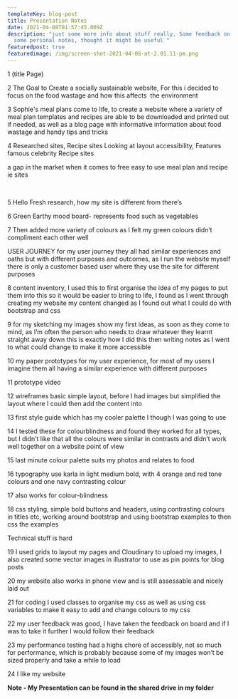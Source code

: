 ```yaml
---
templateKey: blog-post
title: Presentation Notes
date: 2021-04-08T01:57:45.009Z
description: "just some more info about stuff really, Some feedback on myself,
  some personal notes, thought it might be useful "
featuredpost: true
featuredimage: /img/screen-shot-2021-04-08-at-2.01.11-pm.png
---
```

1 (title Page)



2 The Goal to Create a socially sustainable website, For this i decided to focus on the food wastage and how this affects  the environment



3 Sophie's meal plans come to life, to create a website where a variety of meal plan templates and recipes are able to be downloaded and printed out if needed, as well as a blog page with informative information about food wastage and handy tips and tricks



4 Researched sites, Recipe sites Looking at layout accessibility, Features\
famous celebrity Recipe sites 

a gap in the market when it comes to free easy to use meal plan and recipe ie sites 

 

5 Hello Fresh research, how my site is different from there’s 



6 Green Earthy mood board- represents food such as vegetables



7 Then added more variety of colours as I felt my green colours didn’t compliment each other well



USER JOURNEY for my user journey they all had similar experiences and oaths but with different purposes and outcomes, as I run the website myself there is only a customer based user where they use the site for different purposes 



8 content inventory, I used this to first organise the idea of my pages to put them into this so it would be easier to bring to life, I found as I went through creating my website my content changed as I found out what I could do with bootstrap and css



9 for my sketching my images show my first ideas, as soon as they come to mind, as I’m often the person who needs to draw whatever they learnt straight away down this is exactly how I did this then writing notes as I went to what could change to make it more accessible



10 my paper prototypes for my user experience, for most of my users I imagine them all having a similar experience with different purposes 



11 prototype video



12 wireframes basic simple layout, before I had images but simplified the layout where I could then add the content into



13 first style guide which has my cooler palette I though I was going to use



14 I tested these for colourblindness and found they worked for all types, but I didn’t like that all the colours were similar in contrasts and didn’t work well together on a website point of view



15 last minute colour palette suits my photos and relates to food



16 typography use karla in light medium bold, with 4 orange and red tone colours and one navy contrasting colour



17 also works for colour-blindness



18 css styling, simple bold buttons and headers, using contrasting colours in titles etc, working around bootstrap and using bootstrap examples to then css the examples 



Technical stuff is hard



19 I used grids to layout my pages and Cloudinary to upload my images, I also created some vector images in illustrator to use as pin points for blog posts 



20 my website also works in phone view and is still assessable and nicely laid out



21 for coding I used classes to organise my css as well as using css variables to make it easy to add and change colours to my css



22 my user feedback was good, I have taken the feedback on board and if I was to take it further I would follow their feedback



23 my performance testing had a highs chore of accessibly, not so much for performance, which is probably because some of my images won’t be sized properly and take a while to load



24 I like my website 







**Note - My Presentation can be found in the shared drive in my folder**